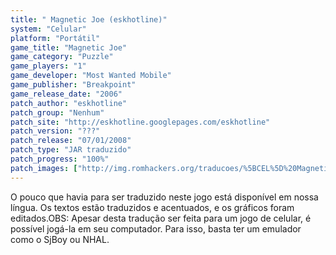```yaml
---
title: " Magnetic Joe (eskhotline)"
system: "Celular"
platform: "Portátil"
game_title: "Magnetic Joe"
game_category: "Puzzle"
game_players: "1"
game_developer: "Most Wanted Mobile"
game_publisher: "Breakpoint"
game_release_date: "2006"
patch_author: "eskhotline"
patch_group: "Nenhum"
patch_site: "http://eskhotline.googlepages.com/eskhotline"
patch_version: "???"
patch_release: "07/01/2008"
patch_type: "JAR traduzido"
patch_progress: "100%"
patch_images: ["http://img.romhackers.org/traducoes/%5BCEL%5D%20Magnetic%20Joe%20-%20eskhotline%20-%201.png","http://img.romhackers.org/traducoes/%5BCEL%5D%20Magnetic%20Joe%20-%20eskhotline%20-%202.png","http://img.romhackers.org/traducoes/%5BCEL%5D%20Magnetic%20Joe%20-%20eskhotline%20-%203.png"]
---
```

O pouco que havia para ser traduzido neste jogo está disponível em nossa língua. Os textos estão traduzidos e acentuados, e os gráficos foram editados.OBS: Apesar desta tradução ser feita para um jogo de celular, é possível jogá-la em seu computador. Para isso, basta ter um emulador como o SjBoy ou NHAL.